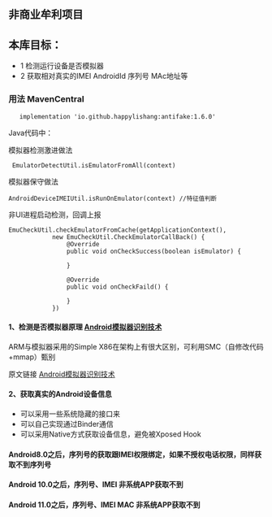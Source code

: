 ## 非商业牟利项目

##  本库目标：

* 1 检测运行设备是否模拟器  
* 2 获取相对真实的IMEI AndroidId 序列号 MAc地址等


       
### 用法 MavenCentral

       implementation 'io.github.happylishang:antifake:1.6.0'
    
Java代码中：

模拟器检测激进做法
     
     EmulatorDetectUtil.isEmulatorFromAll(context)

模拟器保守做法

    AndroidDeviceIMEIUtil.isRunOnEmulator(context) //特征值判断

非UI进程启动检测，回调上报

    EmuCheckUtil.checkEmulatorFromCache(getApplicationContext(),
                new EmuCheckUtil.CheckEmulatorCallBack() {
                    @Override
                    public void onCheckSuccess(boolean isEmulator) {
                        
                    }

                    @Override
                    public void onCheckFaild() {
                        
                    }
                })



#### 1、检测是否模拟器原理  [ Android模拟器识别技术](http://www.jianshu.com/p/1db610cc8b84) 

ARM与模拟器采用的Simple X86在架构上有很大区别，可利用SMC（自修改代码+mmap）甄别

 原文链接 [ Android模拟器识别技术](http://www.jianshu.com/p/1db610cc8b84) 


#### 2、获取真实的Android设备信息 

* 可以采用一些系统隐藏的接口来 
* 可以自己实现通过Binder通信
* 可以采用Native方式获取设备信息，避免被Xposed Hook


#### Android8.0之后，序列号的获取跟IMEI权限绑定，如果不授权电话权限，同样获取不到序列号

#### Android 10.0之后，序列号、IMEI 非系统APP获取不到

#### Android 11.0之后，序列号、IMEI MAC 非系统APP获取不到
